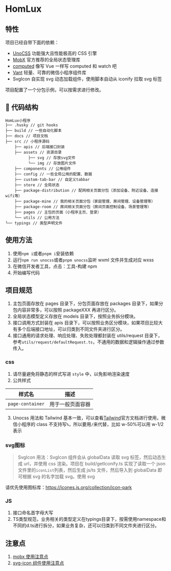# HomLux

## 特性

项目已经自带下面的依赖：

- [UnoCSS](https://github.com/MellowCo/unocss-preset-weapp) 功能强大且性能极高的 CSS 引擎
- [MobX](https://github.com/wechat-miniprogram/mobx-miniprogram-bindings) 官方推荐的全局状态管理库
- [computed](https://github.com/wechat-miniprogram/computed) 像写 Vue 一样写 computed 和 watch 吧
- [Vant](https://vant-contrib.gitee.io/vant-weapp) 轻量、可靠的微信小程序组件库
- SvgIcon 自实现 svg 动态加载组件，使用脚本自动从 iconify 拉取 svg 标签

项目配置了一个分包示例，可以按需求进行修改。

## 📁 代码结构
```
HomLux小程序
├── .husky // git hooks
├── build // 一些自动化脚本
├── docs // 项目文档
├── src // 小程序源码
    ├── apis // 后端接口封装
    ├── assets // 资源目录
          ├── svg // 存放svg文件
          └── img // 存放图片文件
    ├── components // 公用组件
    ├── config // 一些全局公用的配置、数据
    ├── custom-tab-bar // 自定义tabbar
    ├── store // 全局状态
    ├── package-distribution // 配网相关页面分包（添加设备、附近设备、连接wifi等）
    ├── package-mine // 我的相关页面分包（家庭管理、房间管理、设备管理等）
    ├── package-room // 房间相关页面分包（房间页面控制设备、场景管理等）
    ├── pages // 主包的页面（小程序主页、登录）
    └── utils // 公用方法
└── typings // 类型声明文件
```

## 使用方法

1. 使用`npm i`或者`pnpm i`安装依赖
2. 运行`npm run unocss`或者`pnpm unocss`监听 wxml 文件并生成对应 wxss
3. 在微信开发者工具，点击：工具-构建 npm
4. 开始编写代码

## 项目规范

1. 主包页面存放在 pages 目录下，分包页面存放在 packages 目录下，如果分包内容非常多，可以按照 packageXXX 再进行区分。
2. 全局状态模型定义存放在 models 目录下，按照业务拆分模块。
3. 接口调用方式封装在 apis 目录下，可以按照业务区分模块，如果项目比较大有多个后端接口地址，可以归类到不同文件夹进行区分。
4. 接口通用的请求处理、响应处理、失败处理都封装在 utils/request 目录下，参考`utils/request/defaultRequest.ts`，不通用的数据和逻辑操作通过参数传入。

### css
1. 请尽量避免将静态的样式写进 `style` 中，以免影响渲染速度
2. 公共样式

| 样式名 | 描述 |
| ------ | ------ |
| `page-container` | 用于一般页面容器 |

3. Unocss 用法和 Tailwind 基本一致，可以查看[Tailwind](https://tailwindcss.com/)官方文档进行使用，微信小程序的 class 不支持写`%`，所以要用`/`来代替，比如 w-50%可以用 w-1/2 表示

### svg图标
> SvgIcon 用法：SvgIcon 组件会从 globalData 读取 svg 标签，然后动态生成 url，并使用 css 渲染。项目在 build/getIconify.ts 实现了读取一个 json 文件里的`iconList`列表，然后生成 js/ts 文件，然后导入到 globalData 即可根据 svg 的名字加载 svg。使用 svg

请优先使用图标库：https://icones.js.org/collection/icon-park

### JS
1. 接口命名首字母大写
2. TS类型规范，业务相关的类型定义在typings目录下，按需使用namespace和不同的d.ts进行拆分，如果业务复杂，还可以归类到不同文件夹进行区分。

## 注意点

1. [mobx 使用注意点](./docs/mobx使用注意点.md)
2. [svg-icon 组件使用注意点](./docs/copmponents/svg-icon.md)
